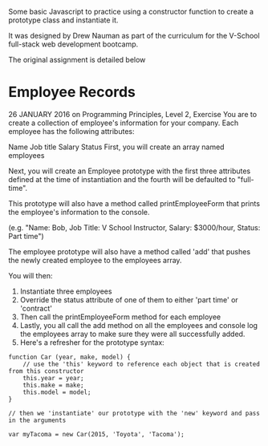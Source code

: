 Some basic Javascript to practice using a constructor function to create a prototype class and instantiate it.

It was designed by Drew Nauman as part of the curriculum for the V-School full-stack web development bootcamp.

The original assignment is detailed below

# Employee Records
26 JANUARY 2016 on Programming Principles, Level 2, Exercise
You are to create a collection of employee's information for your company. Each employee has the following attributes:

Name
Job title
Salary
Status
First, you will create an array named employees

Next, you will create an Employee prototype with the first three attributes defined at the time of instantiation and the fourth will be defaulted to "full-time".

This prototype will also have a method called printEmployeeForm that prints the employee's information to the console.

(e.g. "Name: Bob, Job Title: V School Instructor, Salary: $3000/hour, Status: Part time")

The employee prototype will also have a method called 'add' that pushes the newly created employee to the employees array.

You will then:

1. Instantiate three employees
2. Override the status attribute of one of them to either 'part time' or 'contract'
3. Then call the printEmployeeForm method for each employee
4. Lastly, you all call the add method on all the employees and console log the employees array to make sure they were all successfully added.
5. Here's a refresher for the prototype syntax:

```
function Car (year, make, model) {  
    // use the 'this' keyword to reference each object that is created from this constructor
    this.year = year;
    this.make = make;
    this.model = model;
}

// then we 'instantiate' our prototype with the 'new' keyword and pass in the arguments

var myTacoma = new Car(2015, 'Toyota', 'Tacoma');  